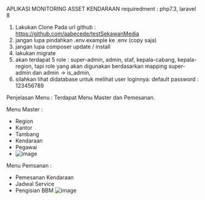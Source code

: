 APLIKASI MONITORING ASSET KENDARAAN
requiredment :
php7.3, laravel 8


1. Lakukan Clone Pada url github : https://github.com/aabecede/testSekawanMedia
2. jangan lupa pindahkan .env.example ke .env (copy saja)
3. jangan lupa composer update / install
4. lakukan migrate
5. akan terdapat 5 role : super-admin, admin, staf, kepala-cabang, kepala-region, tapi role yang akan digunakan berdasarkan mapping
super-admin dan admin -> is_admin,
6. silahkan lihat didatabase untuk melihat user loginnya: default password : 123456789


Penjelasan Menu :
Terdapat Menu Master dan Pemesanan.

Menu Master :
- Region
- Kantor
- Tambang
- Kendaraan
- Pegawai
- ![image](https://user-images.githubusercontent.com/42539269/219530798-c972379b-2a4b-4169-8421-a389ca01f7e9.png)

Menu Pemsanan :
- Pemesanan Kendaraan
- Jadwal Service
- Pengisian BBM
![image](https://user-images.githubusercontent.com/42539269/219530866-359b55f0-439b-4608-87e2-d9c83ef7b1ce.png)
